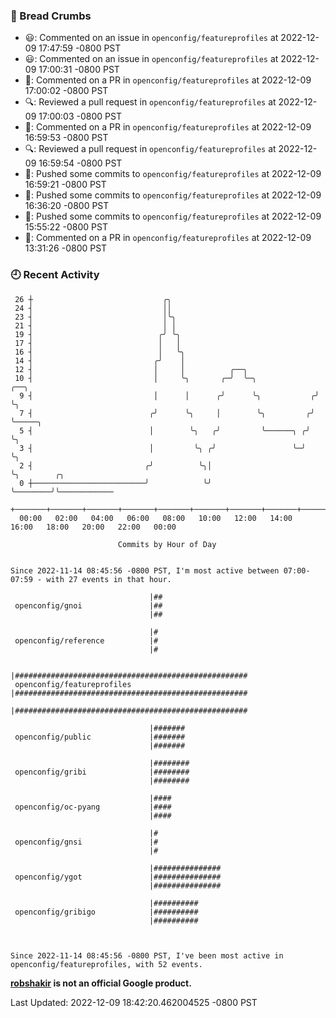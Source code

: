 ### 🍞 Bread Crumbs

 * 😃: Commented on an issue in `openconfig/featureprofiles` at 2022-12-09 17:47:59 -0800 PST
 * 😃: Commented on an issue in `openconfig/featureprofiles` at 2022-12-09 17:00:31 -0800 PST
 * 💬: Commented on a PR in  `openconfig/featureprofiles` at 2022-12-09 17:00:02 -0800 PST
 * 🔍: Reviewed a pull request in  `openconfig/featureprofiles` at 2022-12-09 17:00:03 -0800 PST
 * 💬: Commented on a PR in  `openconfig/featureprofiles` at 2022-12-09 16:59:53 -0800 PST
 * 🔍: Reviewed a pull request in  `openconfig/featureprofiles` at 2022-12-09 16:59:54 -0800 PST
 * 🚢: Pushed some commits to `openconfig/featureprofiles` at 2022-12-09 16:59:21 -0800 PST
 * 🚢: Pushed some commits to `openconfig/featureprofiles` at 2022-12-09 16:36:20 -0800 PST
 * 🚢: Pushed some commits to `openconfig/featureprofiles` at 2022-12-09 15:55:22 -0800 PST
 * 💬: Commented on a PR in  `openconfig/featureprofiles` at 2022-12-09 13:31:26 -0800 PST

### 🕘 Recent Activity
```
 26 ┼                             ╭╮
 24 ┤                             ││
 23 ┤                             │╰╮
 21 ┤                             │ │
 19 ┤                            ╭╯ ╰╮
 17 ┤                            │   │
 16 ┤                            │   ╰╮
 14 ┤                           ╭╯    │
 12 ┤                           │     │          ╭──╮
 10 ┤                           │     ╰╮       ╭─╯  ╰─╮             ╭──╮
  9 ┤                           │      │      ╭╯      ╰╮           ╭╯  ╰╮
  7 ┤                          ╭╯      ╰╮     │        ╰╮         ╭╯    ╰─────╮
  5 ┤                          │        ╰╮   ╭╯         ╰──────╮ ╭╯           ╰╮
  3 ┤                          │         ╰╮ ╭╯                 ╰─╯             ╰╮
  2 ┤                         ╭╯          ╰╮│                                   ╰╮        ╭╮
  0 ┼─────────────────────────╯            ╰╯                                    ╰────────╯╰────────────
    +───────+───────+───────+───────+───────+───────+───────+───────+───────+───────+───────+───────+────
  00:00   02:00   04:00   06:00   08:00   10:00   12:00   14:00   16:00   18:00   20:00   22:00   00:00   

						Commits by Hour of Day


Since 2022-11-14 08:45:56 -0800 PST, I'm most active between 07:00-07:59 - with 27 events in that hour.

```



```
                               |##
 openconfig/gnoi               |##
                               |##

                               |#
 openconfig/reference          |#
                               |#

                               |####################################################
 openconfig/featureprofiles    |####################################################
                               |####################################################

                               |#######
 openconfig/public             |#######
                               |#######

                               |########
 openconfig/gribi              |########
                               |########

                               |####
 openconfig/oc-pyang           |####
                               |####

                               |#
 openconfig/gnsi               |#
                               |#

                               |###############
 openconfig/ygot               |###############
                               |###############

                               |##########
 openconfig/gribigo            |##########
                               |##########



Since 2022-11-14 08:45:56 -0800 PST, I've been most active in openconfig/featureprofiles, with 52 events.

```
**[robshakir](mailto:robjs@google.com) is not an official Google product.**  


Last Updated: 2022-12-09 18:42:20.462004525 -0800 PST
